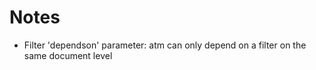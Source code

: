 # Notes

* Filter 'dependson' parameter: atm can only depend on a filter on the same document level

